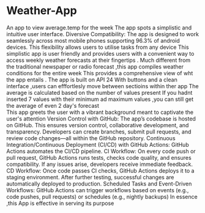 # Weather-App
An app to view average.temp for the week
The app spots a simplistic and intuitive user interface. Diversive Compatibility: The app is designed to work seamlessly across most mobile phones supporting 96.3% of android devices. This flexibility allows users to utilise tasks from any device
This simplistic app is user friendly and provides users with a convenient way to access weekly weather forecasts at their fingertips .
Much different from the traditional newspaper or radio forecast ,this app compiles weather conditions for the entire week 
This provides a comprehensive view of wht the app entails .
The app is built on API 24
With buttons and a clean interface ,users can efffortlesly move between sectioins within ther app 
The average is calculated based on the number of values present 
If you hadnt inserted 7 values with their minimum ad maximum values ,you can still get the average of even 2 day's forecast  
This app greets the user with a vibrant background meant to captivate the user's attention 
Version Control with GitHub: The app’s codebase is hosted on GitHub. This ensures version control, collaborative development, and transparency. Developers can create branches, submit pull requests, and review code changes—all within the GitHub repository. Continuous Integration/Continuous Deployment (CI/CD) with GitHub Actions: GitHub Actions automates the CI/CD pipeline. CI Workflow: On every code push or pull request, GitHub Actions runs tests, checks code quality, and ensures compatibility. If any issues arise, developers receive immediate feedback. CD Workflow: Once code passes CI checks, GitHub Actions deploys it to a staging environment. After further testing, successful changes are automatically deployed to production. Scheduled Tasks and Event-Driven Workflows: GitHub Actions can trigger workflows based on events (e.g., code pushes, pull requests) or schedules (e.g., nightly backups)
In essence ,this App is effective in serving its purpose 
